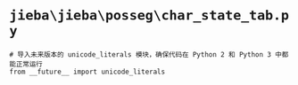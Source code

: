 # `jieba\jieba\posseg\char_state_tab.py`

```
# 导入未来版本的 unicode_literals 模块，确保代码在 Python 2 和 Python 3 中都能正常运行
from __future__ import unicode_literals
```